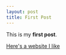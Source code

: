 ```yaml
---
layout: post
title: First Post
---
```


This is my **first post**.

[Here's a website I like](https://www.moes.com/)
